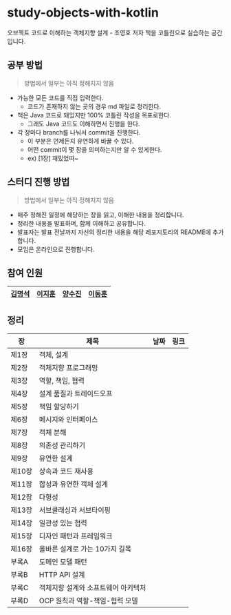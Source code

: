 # study-objects-with-kotlin
오브젝트 코드로 이해하는 객체지향 설계 - 조영호 저자 책을 코틀린으로 실습하는 공간입니다.

## 공부 방법

> 방법에서 일부는 아직 정해지지 않음

- 가능한 모든 코드를 직접 입력한다.
  - 코드가 존재하지 않는 곳의 경우 md 파일로 정리한다.
- 책은 Java 코드로 돼있지만 100% 코틀린 작성을 목표로한다.
  - 그래도 Java 코드도 이해하면서 진행을 한다.
- 각 장마다 branch를 나눠서 commit을 진행한다.
  - 이 부분은 언제든지 유연하게 바꿀 수 있다.
  - 어떤 commit이 몇 장을 의미하는지만 알 수 있게한다.
  - ex) [1장] 재밌었따~
  
## 스터디 진행 방법

> 방법에서 일부는 아직 정해지지 않음

- 매주 정해진 일정에 해당하는 장을 읽고, 이해한 내용을 정리합니다.
- 정리한 내용을 발표하며, 함께 이해하고 공유합니다.
- 발표자는 발표 전날까지 자신의 정리한 내용을 해당 레포지토리의 README에 추가합니다.
- 모임은 온라인으로 진행합니다.

## 참여 인원

|[김명석](https://github.com/audxo112)|[이지훈](https://github.com/lee-ji-hoon)|[양수진](https://github.com/yangsooplus)|[이동훈](https://github.com/ldh019)|
|---|---|---|---|

## 정리

| 장   | 제목                                  | 날짜 | 링크 |
| ---- | ------------------------------------- | ---- | ---- |
| 제1장 | 객체, 설계                           |      |      |
| 제2장 | 객체지향 프로그래밍                 |      |      |
| 제3장 | 역할, 책임, 협력                    |      |      |
| 제4장 | 설계 품질과 트레이드오프             |      |      |
| 제5장 | 책임 할당하기                        |      |      |
| 제6장 | 메시지와 인터페이스                 |      |      |
| 제7장 | 객체 분해                            |      |      |
| 제8장 | 의존성 관리하기                      |      |      |
| 제9장 | 유연한 설계                          |      |      |
| 제10장| 상속과 코드 재사용                  |      |      |
| 제11장| 합성과 유연한 객체 설계             |      |      |
| 제12장| 다형성                               |      |      |
| 제13장| 서브클래싱과 서브타이핑              |      |      |
| 제14장| 일관성 있는 협력                     |      |      |
| 제15장| 디자인 패턴과 프레임워크             |      |      |
| 제16장| 올바른 설계로 가는 10가지 길목       |      |      |
| 부록A| 도메인 모델 패턴                      |      |      |
| 부록B| HTTP API 설계                        |      |      |
| 부록C| 객체지향 설계와 소프트웨어 아키텍처   |      |      |
| 부록D| OCP 원칙과 역할-책임-협력 모델       |      |      |
